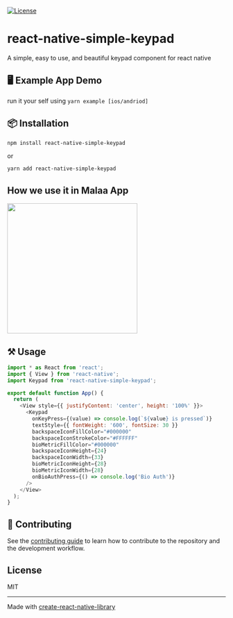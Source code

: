 [![License](http://img.shields.io/badge/license-MIT-green.svg?style=flat)](https://github.com/Malaa-tech/react-native-simple-keypad)

# react-native-simple-keypad

A simple, easy to use, and beautiful keypad component for react native

## 🖥️ Example App Demo
run it your self using `yarn example [ios/andriod]`

## 📦 Installation

```sh
npm install react-native-simple-keypad
```
or
```sh
yarn add react-native-simple-keypad
```

## How we use it in Malaa App 
<img src="https://github.com/Malaa-tech/react-native-simple-keypad/assets/54312831/b5997247-b0c9-4519-8ba3-7e577c5e5a72" width="300"/>

## ⚒️ Usage

```js
import * as React from 'react';
import { View } from 'react-native';
import Keypad from 'react-native-simple-keypad';

export default function App() {
  return (
    <View style={{ justifyContent: 'center', height: '100%' }}>
      <Keypad
        onKeyPress={(value) => console.log(`${value} is pressed`)}
        textStyle={{ fontWeight: '600', fontSize: 30 }}
        backspaceIconFillColor="#000000"
        backspaceIconStrokeColor="#FFFFFF"
        bioMetricFillColor="#000000"
        backspaceIconHeight={24}
        backspaceIconWidth={33}
        bioMetricIconHeight={28}
        bioMetricIconWidth={28}
        onBioAuthPress={() => console.log('Bio Auth')}
      />
    </View>
  );
}

```

## 🤝 Contributing

See the [contributing guide](CONTRIBUTING.md) to learn how to contribute to the repository and the development workflow.

## License

MIT

---

Made with [create-react-native-library](https://github.com/callstack/react-native-builder-bob)
